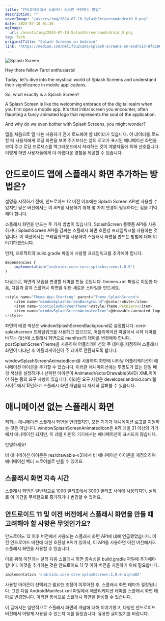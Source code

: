 ```yaml
---
title: "안드로이드에서 스플래시 스크린 구현하는 방법"
description: ""
coverImage: "/assets/img/2024-07-10-SplashScreensonAndroid_0.png"
date: 2024-07-10 01:36
ogImage: 
  url: /assets/img/2024-07-10-SplashScreensonAndroid_0.png
tag: Tech
originalTitle: "Splash Screens on Android"
link: "https://medium.com/@elifduzcan6/splash-screens-on-android-8f8186dadfaf"
---
```



![Splash Screen](/assets/img/2024-07-10-SplashScreensonAndroid_0.png)

Hey there fellow Tarot enthusiasts!

Today, let's dive into the mystical world of Splash Screens and understand their significance in mobile applications.

So, what exactly is a Splash Screen?

A Splash Screen is like the welcoming embrace of the digital realm when you first open a mobile app. It's that initial screen you encounter, often flaunting a fancy animated logo that represents the soul of the application.

And why do we even bother with Splash Screens, you might wonder?

<div class="content-ad"></div>

앱을 처음으로 열 때는 사용하기 전에 로드해야 할 데이터가 있습니다. 이 데이터를 로드할 때 사용자에게 로딩 화면을 보여 주기보다는 앱의 로고가 표시된 애니메이션 화면을 보여 주고 로딩 프로세스를 백그라운드에서 처리하는 것이 개발자들에 의해 선호됩니다. 이렇게 하면 사용자들에게 더 아름다운 경험을 제공할 수 있습니다.

# 안드로이드 앱에 스플래시 화면 추가하는 방법은?

설명을 시작하기 전에, 안드로이드 12 버전 이후에는 Splash Screen API만 사용할 수 있지만 낮은 버전에서는 이 API를 사용하기 위해 몇 가지 변경이 필요하다는 점을 기억해야 합니다.

스플래시 화면을 만드는 두 가지 방법이 있습니다. SplashScreen 플랫폼 API를 사용하거나 SplashScreen API를 감싸는 스플래시 화면 호환성 프레임워크를 사용하는 것입니다. 이 섹션에서는 프레임워크를 사용하여 스플래시 화면을 만드는 방법에 대해 이야기하겠습니다.

<div class="content-ad"></div>

먼저, 프로젝트의 build.gradle 파일에 사용할 프레임워크를 추가해야 합니다.

```js
dependencies {
    implementation("androidx.core:core-splashscreen:1.0.0")
}
```

다음으로, 화면의 모습을 변경할 테마를 만들 것입니다. themes.xml 파일로 이동한 다음, 다음과 같이 스플래시 화면을 위한 새로운 스타일을 만드세요.

```js
<style name="Theme.App.Starting" parent="Theme.SplashScreen">
    <item name="windowSplashScreenBackground">@color/white</item>
    <item name="postSplashScreenTheme">@style/Theme.PetDiary</item>
    <item name="windowSplashScreenAnimatedIcon">@drawable/animated_logo</item>
</style>
```

<div class="content-ad"></div>

화면의 배경 색상은 windowSplashScreenBackground로 설정합니다. core-splashscreen 프레임워크를 사용하고 있으므로, 어플리케이션 파일에서 시작 테마를 바꾸는 대신에 스플래시 화면으로 manifest의 테마를 변경해야 합니다. postSplashScreenTheme을 사용하여 어플리케이션의 주 테마를 지정하여 스플래시 화면이 나타난 후 어플리케이션이 주 테마로 전환되도록 합니다.

windowSplashScreenAnimatedIcon을 사용하여 화면에 나타날 어플리케이션의 애니메이션 아이콘을 추가할 수 있습니다. 이러한 애니메이션에는 투명도가 없는 단일 배경 색상을 설정하거나 선택한 아이콘이 AnimatedVectorDrawable(AVD) XML이어야 하는 등의 요구 사항이 있습니다. 이러한 요구 사항은 developer.android.com 웹사이트에서 확인하고 스플래시 화면 개념을 더 자세히 살펴볼 수 있습니다.

# 애니메이션 없는 스플래시 화면

저희는 애니메이션 스플래시 화면을 언급했지만, 모든 기기가 애니메이션 로고를 지원하는 것은 아닙니다. windowSplashScreenAnimatedIcon은 API 레벨 31 이상의 기기에서 애니메이션 되지만, 이 레벨 미만의 기기에서는 애니메이션이 표시되지 않습니다.

<div class="content-ad"></div>

안녕하세요! 

비 애니메이션 아이콘은 res/drawable-v31에서 비 애니메이션 아이콘을 재정의하여 애니메이션 벡터 드로어블로 만들 수 있어요.

## 스플래시 화면 지속 시간

스플래시 화면은 일반적으로 1000 밀리초에서 3000 밀리초 사이에 사용되지만, 실제로 이 기간을 무제한으로 증가하거나 변경할 수 있어요.

## 안드로이드 11 및 이전 버전에서 스플래시 화면을 만들 때 고려해야 할 사항은 무엇인가요?

<div class="content-ad"></div>

안드로이드 12 이후 버전에서 사용되는 스플래시 화면 API에 대해 언급했었습니다. 이전 안드로이드 버전에 대한 호환성 API가 있어서, 이 API를 사용하면 이전 버전에서도 스플래시 화면을 사용할 수 있습니다.

이를 위해 이전과는 달리 다음 스플래시 화면 종속성을 build.gradle 파일에 추가해야 합니다. 이것을 추가하는 것은 안드로이드 11 및 이하 버전을 지원하기 위해 필요합니다.

```js
implementation 'androidx.core:core-splashscreen:1.0.0-alpha02'
```

사용할 아이콘이 선택되고 필요한 조정이 이루어진 후, 스플래시 화면 테마가 결정됩니다. 그런 다음 AndroidManifest.xml 파일에서 애플리케이션 테마를 스플래시 화면 테마로 변경합니다. 이러한 방식으로 스플래시 화면을 완성할 수 있습니다.

<div class="content-ad"></div>

이 글에서는 일반적으로 스플래시 화면의 개념에 대해 이야기했고, 다양한 안드로이드 버전에서 어떻게 사용될 수 있는지 예를 들었습니다. 유용한 글이었기를 바랍니다.